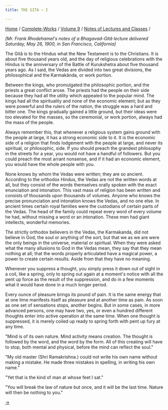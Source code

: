 ```yaml
---
title: THE GITA — I

---
```



[Home](../../../index.htm) / [Complete-Works](../../complete_works.htm)
/ [Volume 9](../volume_9_contents.htm) / [Notes of Lectures and
Classes](notes_of_lectures_and_classes_contents.htm) /



*\[Mr. Frank Rhodehamel's notes of a Bhagavad-Gitâ lecture delivered
Saturday, May 26, 1900, in San Francisco, California\]*

The Gitâ is to the Hindus what the New Testament is to the Christians.
It is about five thousand years old, and the day of religious
celebrations with the Hindus is the anniversary of the Battle of
Kurukshetra about five thousand years ago. As I said, the Vedas are
divided into two great divisions, the philosophical and the Karmakânda,
or work portion.

Between the kings, who promulgated the philosophic portion, and the
priests a great conflict arose. The priests had the people on their side
because they had all the utility which appealed to the popular mind. The
kings had all the spirituality and none of the economic element; but as
they were powerful and the rulers of the nation, the struggle was a hard
and bitter one. The kings gradually gained a little ground, but their
ideas were too elevated for the masses, so the ceremonial, or work
portion, always had the mass of the people.

Always remember this, that whenever a religious system gains ground with
the people at large, it has a strong economic side to it. It is the
economic side of a religion that finds lodgement with the people at
large, and never its spiritual, or philosophic, side. If you should
preach the grandest philosophy in the streets for a year, you would not
have a handful of followers. But you could preach the most arrant
nonsense, and if it had an economic element, you would have the whole
people with you.

None knows by whom the Vedas were written; they are so ancient.
According to the orthodox Hindus, the Vedas are not the written words at
all, but they consist of the words themselves orally spoken with the
exact enunciation and intonation. This vast mass of religion has been
written and consists of thousands upon thousands of volumes. Anyone who
knows the precise pronunciation and intonation knows the Vedas, and no
one else. In ancient times certain royal families were the custodians of
certain parts of the Vedas. The head of the family could repeat every
word of every volume he had, without missing a word or an intonation.
These men had giant intellects, wonderful memories.

The strictly orthodox believers in the Vedas, the Karmakanda, did not
believe in God, the soul or anything of the sort, but that we as we are
were the only beings in the universe, material or spiritual. When they
were asked what the many allusions to God in the Vedas mean, they say
that they mean nothing at all; that the words properly articulated have
a magical power, a power to create certain results. Aside from that they
have no meaning.

Whenever you suppress a thought, you simply press it down out of sight
in a coil, like a spring, only to spring out again at a moment's notice
with all the pent up force as the result of the suppression, and do in a
few moments what it would have done in a much longer period.

Every ounce of pleasure brings its pound of pain. It is the same energy
that at one time manifests itself as pleasure and at another time as
pain. As soon as one set of sensations stops, another begins. But in
some cases, in more advanced persons, one may have two, yes, or even a
hundred different thoughts enter into active operation at the same time.
When one thought is suppressed, it is merely coiled up ready to spring
forth with pent up fury at any time.

"Mind is of its own nature. Mind activity means creation. The thought is
followed by the word, and the word by the form. All of this creating
will have to stop, both mental and physical, before the mind can reflect
the soul."

"My old master (Shri Ramakrishna.) could not write his own name without
making a mistake. He made three mistakes in spelling, in writing his own
name."

"Yet that is the kind of man at whose feet I sat."

"You will break the law of nature but once, and it will be the last
time. Nature will then be nothing to you."

[→](the_gita_iii.htm)


